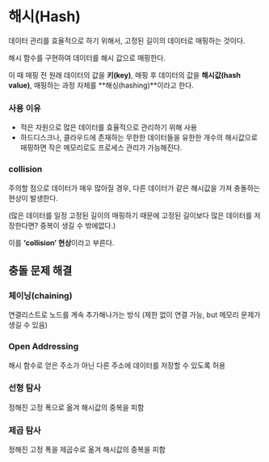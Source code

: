 # 해시(Hash)

데이터 관리를 효율적으로 하기 위해서, 고정된 길이의 데이터로 매핑하는 것이다.

해시 함수를 구현하여 데이터를 해시 값으로 매핑한다.

이 때 매핑 전 원래 데이터의 값을 **키(key)**, 매핑 후 데이터의 값을 **해시값(hash value)**, 매핑하는 과정 자체를 **해싱(hashing)**이라고 한다.

### 사용 이유

- 적은 자원으로 많은 데이터를 효율적으로 관리하기 위해 사용
- 하드디스크나, 클라우드에 존재하는 무한한 데이터들을 유한한 개수의 해시값으로 매핑하면 작은 메모리로도 프로세스 관리가 가능해진다.

### collision

주의할 점으로 데이터가 매우 많아질 경우, 다른 데이터가 같은 해시값을 가져 충돌하는 현상이 발생한다. 

(많은 데이터를 일정 고정된 길이의 매핑하기 때문에 고정된 길이보다 많은 데이터를 저장한다면? 중복이 생길 수 밖에없다.)

이를 **‘collision’ 현상**이라고 부른다.

## 충돌 문제 해결

### 체이닝(chaining)

연결리스트로 노드를 계속 추가해나가는 방식 (제한 없이 연결 가능, but 메모리 문제가 생길 수 있음)

### Open Addressing

해시 함수로 얻은 주소가 아닌 다른 주소에 데이터를 저장할 수 있도록 허용

### 선형 탐사

정해진 고정 폭으로 옮겨 해시값의 중복을 피함

### 제곱 탐사

정해진 고정 폭을 제곱수로 옮겨 해시값의 중복을 피함
